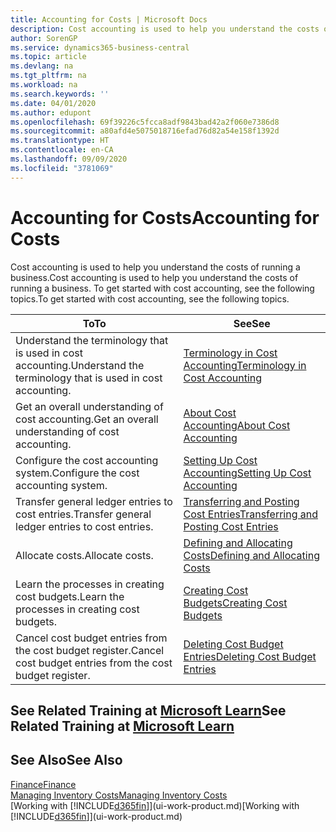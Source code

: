 ```yaml
---
title: Accounting for Costs | Microsoft Docs
description: Cost accounting is used to help you understand the costs of running a business. To get started with cost accounting, see the following topics.
author: SorenGP
ms.service: dynamics365-business-central
ms.topic: article
ms.devlang: na
ms.tgt_pltfrm: na
ms.workload: na
ms.search.keywords: ''
ms.date: 04/01/2020
ms.author: edupont
ms.openlocfilehash: 69f39226c5fcca8adf9843bad42a2f060e7386d8
ms.sourcegitcommit: a80afd4e5075018716efad76d82a54e158f1392d
ms.translationtype: HT
ms.contentlocale: en-CA
ms.lasthandoff: 09/09/2020
ms.locfileid: "3781069"
---
```

# <a name="accounting-for-costs"></a><span data-ttu-id="9b470-104">Accounting for Costs</span><span class="sxs-lookup"><span data-stu-id="9b470-104">Accounting for Costs</span></span>
<span data-ttu-id="9b470-105">Cost accounting is used to help you understand the costs of running a business.</span><span class="sxs-lookup"><span data-stu-id="9b470-105">Cost accounting is used to help you understand the costs of running a business.</span></span> <span data-ttu-id="9b470-106">To get started with cost accounting, see the following topics.</span><span class="sxs-lookup"><span data-stu-id="9b470-106">To get started with cost accounting, see the following topics.</span></span>  

|<span data-ttu-id="9b470-107">To</span><span class="sxs-lookup"><span data-stu-id="9b470-107">To</span></span>|<span data-ttu-id="9b470-108">See</span><span class="sxs-lookup"><span data-stu-id="9b470-108">See</span></span>|  
|--------|---------|  
|<span data-ttu-id="9b470-109">Understand the terminology that is used in cost accounting.</span><span class="sxs-lookup"><span data-stu-id="9b470-109">Understand the terminology that is used in cost accounting.</span></span>|[<span data-ttu-id="9b470-110">Terminology in Cost Accounting</span><span class="sxs-lookup"><span data-stu-id="9b470-110">Terminology in Cost Accounting</span></span>](finance-terminology-in-cost-accounting.md)|  
|<span data-ttu-id="9b470-111">Get an overall understanding of cost accounting.</span><span class="sxs-lookup"><span data-stu-id="9b470-111">Get an overall understanding of cost accounting.</span></span>|[<span data-ttu-id="9b470-112">About Cost Accounting</span><span class="sxs-lookup"><span data-stu-id="9b470-112">About Cost Accounting</span></span>](finance-about-cost-accounting.md)|  
|<span data-ttu-id="9b470-113">Configure the cost accounting system.</span><span class="sxs-lookup"><span data-stu-id="9b470-113">Configure the cost accounting system.</span></span>|[<span data-ttu-id="9b470-114">Setting Up Cost Accounting</span><span class="sxs-lookup"><span data-stu-id="9b470-114">Setting Up Cost Accounting</span></span>](finance-set-up-cost-accounting.md)|  
|<span data-ttu-id="9b470-115">Transfer general ledger entries to cost entries.</span><span class="sxs-lookup"><span data-stu-id="9b470-115">Transfer general ledger entries to cost entries.</span></span>|[<span data-ttu-id="9b470-116">Transferring and Posting Cost Entries</span><span class="sxs-lookup"><span data-stu-id="9b470-116">Transferring and Posting Cost Entries</span></span>](finance-transfer-and-post-cost-entries.md)|  
|<span data-ttu-id="9b470-117">Allocate costs.</span><span class="sxs-lookup"><span data-stu-id="9b470-117">Allocate costs.</span></span>|[<span data-ttu-id="9b470-118">Defining and Allocating Costs</span><span class="sxs-lookup"><span data-stu-id="9b470-118">Defining and Allocating Costs</span></span>](finance-define-and-allocate-costs.md)|  
|<span data-ttu-id="9b470-119">Learn the processes in creating cost budgets.</span><span class="sxs-lookup"><span data-stu-id="9b470-119">Learn the processes in creating cost budgets.</span></span>|[<span data-ttu-id="9b470-120">Creating Cost Budgets</span><span class="sxs-lookup"><span data-stu-id="9b470-120">Creating Cost Budgets</span></span>](finance-create-cost-budgets.md)|
|<span data-ttu-id="9b470-121">Cancel cost budget entries from the cost budget register.</span><span class="sxs-lookup"><span data-stu-id="9b470-121">Cancel cost budget entries from the cost budget register.</span></span>|[<span data-ttu-id="9b470-122">Deleting Cost Budget Entries</span><span class="sxs-lookup"><span data-stu-id="9b470-122">Deleting Cost Budget Entries</span></span>](finance-how-to-delete-cost-budget-entries.md)|

## <a name="see-related-training-at-microsoft-learn"></a><span data-ttu-id="9b470-123">See Related Training at [Microsoft Learn](/learn/paths/use-cost-accounting-dynamics-365-business-central/)</span><span class="sxs-lookup"><span data-stu-id="9b470-123">See Related Training at [Microsoft Learn](/learn/paths/use-cost-accounting-dynamics-365-business-central/)</span></span>

## <a name="see-also"></a><span data-ttu-id="9b470-124">See Also</span><span class="sxs-lookup"><span data-stu-id="9b470-124">See Also</span></span>  
[<span data-ttu-id="9b470-125">Finance</span><span class="sxs-lookup"><span data-stu-id="9b470-125">Finance</span></span>](finance.md)  
[<span data-ttu-id="9b470-126">Managing Inventory Costs</span><span class="sxs-lookup"><span data-stu-id="9b470-126">Managing Inventory Costs</span></span>](finance-manage-inventory-costs.md)  
<span data-ttu-id="9b470-127">[Working with [!INCLUDE[d365fin](includes/d365fin_md.md)]](ui-work-product.md)</span><span class="sxs-lookup"><span data-stu-id="9b470-127">[Working with [!INCLUDE[d365fin](includes/d365fin_md.md)]](ui-work-product.md)</span></span>
